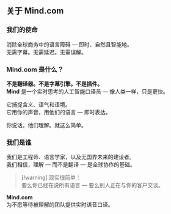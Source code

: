 ## 关于 Mind.com

### 我们的使命

消除全球商务中的语言障碍 — 即时、自然且智能地。  
无需字幕。无需延迟。无需误解。

### Mind.com 是什么？

**不是翻译器。不是字幕引擎。不是插件。**  
**Mind** 是一个实时思考的人工智能口译员 — 像人类一样，只是更快。

它捕捉含义、语气和语境。  
它用你的声音，用他们的语言 — 即时表达。

你说话。他们理解。就这么简单。

### 我们是谁

我们是工程师、语言学家，以及无国界未来的建设者。  
我们相信，理解 — 而不是翻译 — 是全球协作的基础。

> [!warning] 现实很简单：  
> 要么你已经在说所有语言 — 要么别人正在与你的客户交谈。

**Mind.com**  
为不愿等待被理解的团队提供实时语音口译。